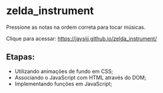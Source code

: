 # zelda_instrument
Pressione as notas na ordem correta para tocar músicas. 

Clique para acessar: https://jaysijj.github.io/zelda_instrument/

## Etapas:
- Utilizando animações de fundo em CSS;
- Associando o JavaScript com HTML através do DOM;
- Implementando funções em JavaScript;